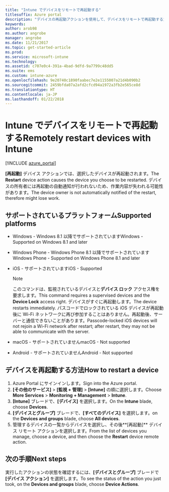 ```yaml
---
title: "Intune でデバイスをリモートで再起動する"
titlesuffix: Azure portal
description: "デバイスの再起動アクションを使用して、デバイスをリモートで再起動する方法について説明します。\""
keywords: 
author: arob98
ms.author: angrobe
manager: angrobe
ms.date: 11/21/2017
ms.topic: get-started-article
ms.prod: 
ms.service: microsoft-intune
ms.technology: 
ms.assetid: c707e0c4-391a-4bad-9dfd-9a7799c48dd5
ms.suite: ems
ms.custom: intune-azure
ms.openlocfilehash: 9e20740c1890faabec7e2e1155007a21d4b090b2
ms.sourcegitcommit: 2459bfda07a2afd2cfcd94a1972a3fb2e565ce8d
ms.translationtype: HT
ms.contentlocale: ja-JP
ms.lasthandoff: 01/22/2018
---
```

# <a name="remotely-restart-devices-with-intune"></a><span data-ttu-id="d1a25-103">Intune でデバイスをリモートで再起動する</span><span class="sxs-lookup"><span data-stu-id="d1a25-103">Remotely restart devices with Intune</span></span>


[!INCLUDE [azure_portal](./includes/azure_portal.md)]

<span data-ttu-id="d1a25-104">**[再起動]** デバイス アクションでは、選択したデバイスが再起動されます。</span><span class="sxs-lookup"><span data-stu-id="d1a25-104">The **Restart** device action causes the device you choose to be restarted.</span></span> <span data-ttu-id="d1a25-105">デバイスの所有者には再起動の自動通知が行われないため、作業内容が失われる可能性があります。</span><span class="sxs-lookup"><span data-stu-id="d1a25-105">The device owner is not automatically notified of the restart, therefore might lose work.</span></span>

## <a name="supported-platforms"></a><span data-ttu-id="d1a25-106">サポートされているプラットフォーム</span><span class="sxs-lookup"><span data-stu-id="d1a25-106">Supported platforms</span></span>

- <span data-ttu-id="d1a25-107">Windows - Windows 8.1 以降でサポートされています</span><span class="sxs-lookup"><span data-stu-id="d1a25-107">Windows - Supported on Windows 8.1 and later</span></span>
- <span data-ttu-id="d1a25-108">Windows Phone - Windows Phone 8.1 以降でサポートされています</span><span class="sxs-lookup"><span data-stu-id="d1a25-108">Windows Phone - Supported on Windows Phone 8.1 and later</span></span>
- <span data-ttu-id="d1a25-109">iOS - サポートされています</span><span class="sxs-lookup"><span data-stu-id="d1a25-109">iOS - Supported</span></span>

    > [!Note]  
    > <span data-ttu-id="d1a25-110">このコマンドは、監視されているデバイスと**デバイス ロック** アクセス権を要求します。</span><span class="sxs-lookup"><span data-stu-id="d1a25-110">This command requires a supervised devices and the **Device Lock** access right.</span></span> <span data-ttu-id="d1a25-111">デバイスがすぐに再起動します。</span><span class="sxs-lookup"><span data-stu-id="d1a25-111">The device restarts immediately.</span></span> <span data-ttu-id="d1a25-112">パスコードでロックされている iOS デバイスが再起動後に Wi-Fi ネットワークに再び参加することはありません。再起動後、サーバーと通信できないことがあります。</span><span class="sxs-lookup"><span data-stu-id="d1a25-112">Passcode-locked iOS devices will not rejoin a Wi-Fi network after restart; after restart, they may not be able to communicate with the server.</span></span>
- <span data-ttu-id="d1a25-113">macOS - サポートされていません</span><span class="sxs-lookup"><span data-stu-id="d1a25-113">macOS - Not supported</span></span>
- <span data-ttu-id="d1a25-114">Android - サポートされていません</span><span class="sxs-lookup"><span data-stu-id="d1a25-114">Android - Not supported</span></span>

## <a name="how-to-restart-a-device"></a><span data-ttu-id="d1a25-115">デバイスを再起動する方法</span><span class="sxs-lookup"><span data-stu-id="d1a25-115">How to restart a device</span></span>

1. <span data-ttu-id="d1a25-116">Azure Portal にサインインします。</span><span class="sxs-lookup"><span data-stu-id="d1a25-116">Sign into the Azure portal.</span></span>
2. <span data-ttu-id="d1a25-117">**[その他のサービス]** > **[監視 + 管理]** > **[Intune]** の順に選択します。</span><span class="sxs-lookup"><span data-stu-id="d1a25-117">Choose **More Services** > **Monitoring + Management** > **Intune**.</span></span>
3. <span data-ttu-id="d1a25-118">**[Intune]** ブレードで、**[デバイス]** を選択します。</span><span class="sxs-lookup"><span data-stu-id="d1a25-118">On the **Intune** blade, choose **Devices**.</span></span>
4. <span data-ttu-id="d1a25-119">**[デバイスとグループ]** ブレードで、**[すべてのデバイス]** を選択します。</span><span class="sxs-lookup"><span data-stu-id="d1a25-119">on the **Devices and groups** blade, choose **All devices**.</span></span>
5. <span data-ttu-id="d1a25-120">管理するデバイスの一覧からデバイスを選択し、その後**[再起動]** デバイス リモート アクションを選択します。</span><span class="sxs-lookup"><span data-stu-id="d1a25-120">From the list of devices you manage, choose a device, and then choose the **Restart** device remote action.</span></span>

## <a name="next-steps"></a><span data-ttu-id="d1a25-121">次の手順</span><span class="sxs-lookup"><span data-stu-id="d1a25-121">Next steps</span></span>

<span data-ttu-id="d1a25-122">実行したアクションの状態を確認するには、**[デバイスとグループ]** ブレードで **[デバイス アクション]** を選択します。</span><span class="sxs-lookup"><span data-stu-id="d1a25-122">To see the status of the action you just took, on the **Devices and groups** blade, choose **Device Actions**.</span></span>
